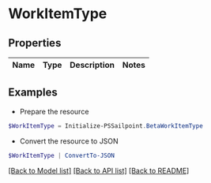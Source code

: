 # WorkItemType
## Properties

Name | Type | Description | Notes
------------ | ------------- | ------------- | -------------

## Examples

- Prepare the resource
```powershell
$WorkItemType = Initialize-PSSailpoint.BetaWorkItemType 
```

- Convert the resource to JSON
```powershell
$WorkItemType | ConvertTo-JSON
```

[[Back to Model list]](../README.md#documentation-for-models) [[Back to API list]](../README.md#documentation-for-api-endpoints) [[Back to README]](../README.md)

